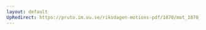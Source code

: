 ```yaml
---
layout: default
UpRedirect: https://pruto.im.uu.se/riksdagen-motions-pdf/1870/mot_1870__ak__29/mot_1870__ak__29-002.pdf
---
```

